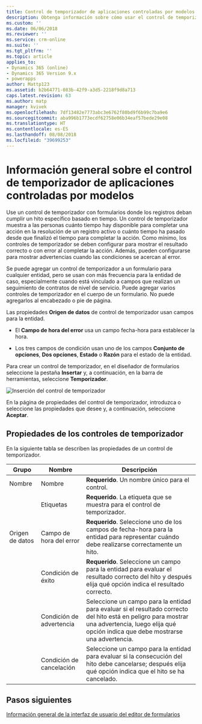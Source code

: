 ```yaml
---
title: Control de temporizador de aplicaciones controladas por modelos en PowerApps | Microsoft Docs
description: Obtenga información sobre cómo usar el control de temporizador.
ms.custom: ''
ms.date: 06/06/2018
ms.reviewer: ''
ms.service: crm-online
ms.suite: ''
ms.tgt_pltfrm: ''
ms.topic: article
applies_to:
- Dynamics 365 (online)
- Dynamics 365 Version 9.x
- powerapps
author: Mattp123
ms.assetid: b2b64771-083b-42f9-a3d5-2218f9d8a713
caps.latest.revision: 63
ms.author: matp
manager: kvivek
ms.openlocfilehash: 7df13482e7773abc3e6762f80bd9f6b99c7ba9e6
ms.sourcegitcommit: aba996b1773ecdf62758e06b34eaf57bede29e08
ms.translationtype: HT
ms.contentlocale: es-ES
ms.lasthandoff: 08/08/2018
ms.locfileid: "39699253"
---
```

# <a name="model-driven-app-timer-control-overview"></a>Información general sobre el control de temporizador de aplicaciones controladas por modelos

 Use un control de temporizador con formularios donde los registros deban cumplir un hito específico basado en tiempo. Un control de temporizador muestra a las personas cuánto tiempo hay disponible para completar una acción en la resolución de un registro activo o cuánto tiempo ha pasado desde que finalizó el tiempo para completar la acción. Como mínimo, los controles de temporizador se deben configurar para mostrar el resultado correcto o con error al completar la acción. Además, pueden configurarse para mostrar advertencias cuando las condiciones se acercan al error.  
  
 Se puede agregar un control de temporizador a un formulario para cualquier entidad, pero se usan con más frecuencia para la entidad de caso, especialmente cuando está vinculado a campos que realizan un seguimiento de contratos de nivel de servicio. Puede agregar varios controles de temporizador en el cuerpo de un formulario. No puede agregarlos al encabezado o pie de página.  
  
 Las propiedades **Origen de datos** de control de temporizador usan campos para la entidad.  
  
-   El **Campo de hora del error** usa un campo fecha-hora para establecer la hora.  
  
-   Los tres campos de condición usan uno de los campos **Conjunto de opciones**, **Dos opciones**, **Estado** o **Razón** para el estado de la entidad.  

Para crear un control de temporizador, en el diseñador de formularios seleccione la pestaña **Insertar** y, a continuación, en la barra de herramientas, seleccione **Temporizador**. 

  ![Inserción del control de temporizador](media/insert-timer-control.png)

En la página de propiedades del control de temporizador, introduzca o seleccione las propiedades que desee y, a continuación, seleccione **Aceptar**. 

  
<a name="BKMK_TimerControlProperties"></a>   

## <a name="timer-control-properties"></a>Propiedades de los controles de temporizador  
 En la siguiente tabla se describen las propiedades de un control de temporizador.  
  
|Grupo|Nombre|Descripción|  
|-----------|----------|-----------------|  
|Nombre|Nombre|**Requerido**. Un nombre único para el control.|  
||Etiquetas|**Requerido**. La etiqueta que se muestra para el control de temporizador.|  
|Origen de datos|Campo de hora del error|**Requerido**. Seleccione uno de los campos de fecha-hora para la entidad para representar cuándo debe realizarse correctamente un hito.|  
||Condición de éxito|**Requerido**. Seleccione un campo para la entidad para evaluar el resultado correcto del hito y después elija qué opción indica el resultado correcto.|  
||Condición de advertencia|Seleccione un campo para la entidad para evaluar si el resultado correcto del hito está en peligro para mostrar una advertencia, luego elija qué opción indica que debe mostrarse una advertencia.|  
||Condición de cancelación|Seleccione un campo para la entidad para evaluar si la consecución del hito debe cancelarse; después elija qué opción indica que el hito se ha cancelado.|  

## <a name="next-steps"></a>Pasos siguientes

[Información general de la interfaz de usuario del editor de formularios](form-editor-user-interface-legacy.md)